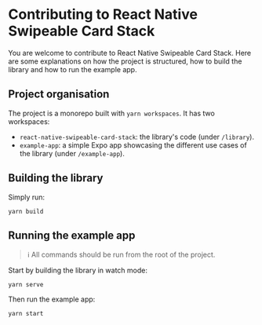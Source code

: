 # Contributing to React Native Swipeable Card Stack

You are welcome to contribute to React Native Swipeable Card Stack. Here are some explanations on how the project is structured, how to build the library and how to run the example app.

## Project organisation

The project is a monorepo built with `yarn workspaces`. It has two workspaces:

- `react-native-swipeable-card-stack`: the library's code (under `/library`).
- `example-app`: a simple Expo app showcasing the different use cases of the library (under `/example-app`).

## Building the library

Simply run:

```shell
yarn build
```

## Running the example app

> ℹ️ All commands should be run from the root of the project.

Start by building the library in watch mode:

```shell
yarn serve
```

Then run the example app:

```shell
yarn start
```
